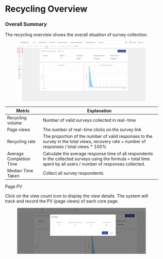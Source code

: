# Recycling Overview

### Overall Summary

The recycling overview shows the overall situation of survey collection.

<figure><img src="../../../.gitbook/assets/image (2).png" alt=""><figcaption></figcaption></figure>

| Metric                  | Explanation                                                                                                                                                        |
| ----------------------- | ------------------------------------------------------------------------------------------------------------------------------------------------------------------ |
| Recycling volume        | Number of valid surveys collected in real-time                                                                                                                     |
| Page views              | The number of real-time clicks on the survey link                                                                                                                  |
| Recycling rate          | The proportion of the number of valid responses to the survey in the total views, recovery rate = number of responses / total views \* 100%                        |
| Average Completion Time | Calculate the average response time of all respondents in the collected surveys using the formula = total time spent by all users / number of responses collected. |
| Median Time Taken       | Collect all survey respondents                                                                                                                                     |

Page PV

Click on the view count icon to display the view details. The system will track and record the PV (page views) of each core page.

<figure><img src="../../../.gitbook/assets/image (3).png" alt=""><figcaption></figcaption></figure>



